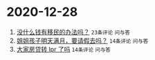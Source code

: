 # 2020-12-28

1. [没什么钱有移民的办法吗？](https://www.v2ex.com/t/739499) ``23条评论`` ``问与答``
1. [姐姐孩子明天满月，要请假去吗？](https://www.v2ex.com/t/739501) ``14条评论`` ``问与答``
1. [大家房贷转 lpr 了吗](https://www.v2ex.com/t/739497) ``14条评论`` ``问与答``
